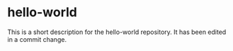 # hello-world
This is a short description for the hello-world repository. It has been edited in a commit change.
